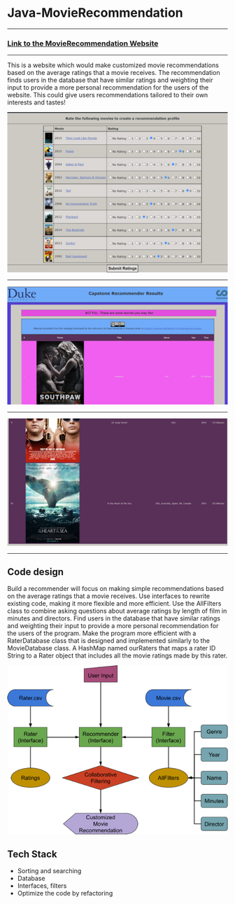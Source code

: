 # Java-MovieRecommendation

--- 

### [Link to the MovieRecommendation Website](https://www.dukelearntoprogram.com//capstone/recommender.php?id=uPQB7f0I4VvOrd)

---

This is a website which would make customized movie recommendations based on the average ratings that a movie receives. The recommendation finds users in the database that have similar ratings and weighting their input to provide a more personal recommendation for the users of the website. This could give users recommendations tailored to their own interests and tastes!

<img src= "movie recom01.png" width = "600">

---
<img src= "movie recom02.png" width = "600">

---
<img src= "movie recom03.png" width = "600">

---
## Code design

Build a recommender will focus on making simple recommendations based on the average ratings that a movie receives.
Use interfaces to rewrite existing code, making it more flexible and more efficient.
Use the AllFilters class to combine asking questions about average ratings by length of film in minutes and directors.
Find users in the database that have similar ratings and weighting their input to provide a more personal recommendation for the users of the program.
Make the program more efficient with a RaterDatabase class that is designed and implemented similarly to the MovieDatabase class.
A HashMap named ourRaters that maps a rater ID String to a Rater object that includes all the movie ratings made by this rater.

<img src= "MovieFlowChart.png" width = "600">

## Tech Stack
* Sorting and searching 
* Database
* Interfaces, filters
* Optimize the code by refactoring
